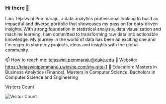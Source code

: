 ### Hi there 👋

I am Tejaswini Pemmaraju, a data analytics professional looking to build an impactful and diverse portfolio that showcases my passion for data-driven insights. With strong foundation in statistical analysis, data visualization and machine learning, I am committed to transforming raw data into actionable knowledge. My journey in the world of data has been an exciting one and I'm eager to share my projects, ideas and insights with the global community. 

📫 How to reach me: tejaswini.pemmaraju@duke.edu
🤔 Website: https://tejaswinipemmaraju.wixsite.com/my-site-1
🌱 Education: Masters in Business Analytics (Finance), Masters in Computer Science, Bachelors in Computer Science and Engineering


<!--
**TejaswiniPemmaraju/TejaswiniPemmaraju** is a ✨ _special_ ✨ repository because its `README.md` (this file) appears on your GitHub profile.

Here are some ideas to get you started:

- 🔭 I’m currently working on ...
- 🌱 I’m currently learning ...
- 👯 I’m looking to collaborate on ...
- 🤔 I’m looking for help with ...
- 💬 Ask me about ...
- 📫 How to reach me: ...
- 😄 Pronouns: ...
- ⚡ Fun fact: ...
-->

Visitors Count

![Visitor Count](https://profile-counter.glitch.me/{TejaswiniPemmaraju}/count.svg)

